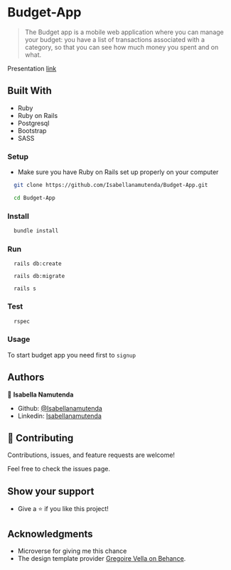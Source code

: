 # Budget-App
> The Budget app is a mobile web application where you can manage your budget: you have a list of transactions associated with a category, so that you can see how much money you spent and on what.

Presentation [link](https://www.loom.com/share/b6c880bd53b946c7aa5484c4f7740be2)
## Built With

- Ruby
- Ruby on Rails
- Postgresql
- Bootstrap
- SASS

### Setup

- Make sure you have Ruby on Rails set up properly on your computer

``` sh 
  git clone https://github.com/Isabellanamutenda/Budget-App.git
``` 
``` sh 
  cd Budget-App
```

### Install

```sh
  bundle install
```

### Run

```
  rails db:create
```

```
  rails db:migrate
```

```
  rails s
```

### Test

```sh
  rspec
```
### Usage

To start budget app you need first to `signup`

## Authors


👤 **Isabella Namutenda**

-   Github: [@Isabellanamutenda](https://github.com/Isabellanamutenda)
-   Linkedin: [Isabellanamutenda](https://www.linkedin.com/in/isabella-namutenda/)

## 🤝 Contributing

Contributions, issues, and feature requests are welcome!

Feel free to check the issues page.
## Show your support

- Give a ⭐️ if you like this project!




## Acknowledgments

- Microverse for giving me this chance
- The design template provider [Gregoire Vella on Behance](https://www.behance.net/gregoirevella).